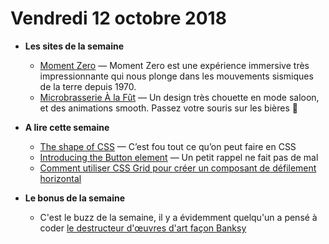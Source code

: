 Vendredi 12 octobre 2018
===========================

- **Les sites de la semaine**
    + [Moment Zero](https://moment-zero.com/) — Moment Zero est une expérience immersive très impressionnante qui nous plonge dans les mouvements sismiques de la terre depuis 1970.
    + [Microbrasserie À la Fût](https://www.alafut.qc.ca/) — Un design très chouette en mode saloon, et des animations smooth. Passez votre souris sur les bières 🙂 
      
- **A lire cette semaine**
    + [The shape of CSS](https://css-tricks.com/the-shapes-of-css/) — C’est fou tout ce qu’on peut faire en CSS
    + [Introducing the Button element](https://hankchizljaw.io/wrote/introducing-the-button-element/) — Un petit rappel ne fait pas de mal
    + [Comment utiliser CSS Grid pour créer un composant de défilement horizontal](https://uxdesign.cc/creating-horizontal-scrolling-containers-the-right-way-css-grid-c256f64fc585)
    
- **Le bonus de la semaine**
    + C'est le buzz de la semaine, il y a évidemment quelqu'un a pensé à coder [le destructeur d'œuvres d'art façon Banksy](https://codepen.io/leemartin/pen/pxNvod)